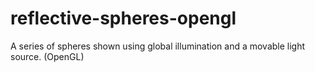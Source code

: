 reflective-spheres-opengl
=========================

A series of spheres shown using global illumination and a movable light source. (OpenGL)

